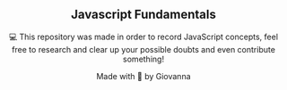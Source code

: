 <h2 align="center">Javascript Fundamentals</h2>
<p align="center">💻 This repository was made in order to record JavaScript concepts, feel free to research and clear up your possible doubts and even contribute something!</p>
<p align="center">Made with 💜 by Giovanna</p>
